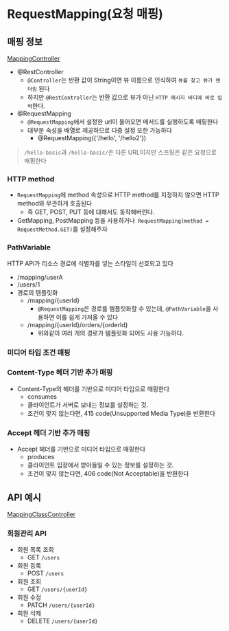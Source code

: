 # RequestMapping(요청 매핑)

## 매핑 정보 

[MappingController](../requestmapping/MappingController.java)

- @RestController
  - `@Controller`는 반환 값이 String이면 뷰 이름으로 인식하여 `뷰를 찾고 뷰가 렌더링` 된다
  - 하지만 `@RestController`는 반환 값으로 뷰가 아닌 `HTTP 메시지 바디에 바로 입력`한다.
- @RequestMapping
  - `@RequestMapping`에서 설정한 url이 들어오면 메서드를 실행하도록 매핑한다
  - 대부분 속성을 배열로 제공하므로 다중 설정 또한 가능하다
    - @RequestMapping({'/hello', '/hello2'})

> `/hello-basic`과 `/hello-basic/`은 다른 URL이지만 스프링은 같은 요청으로 매핑한다

### HTTP method

- `RequestMapping`에 method 속성으로 HTTP method를 지정하지 않으면 HTTP method와 무관하게 호출된다
  - 즉 GET, POST, PUT 등에 대해서도 동작해버린다.
- GetMapping, PostMapping 등을 사용하거나` RequestMapping(method = RequestMethod.GET)`를 설정해주자

### PathVariable

HTTP API가 리소스 경로에 식별자를 넣는 스타일이 선호되고 있다
- /mapping/userA
- /users/1
- 경로의 템플릿화
  - /mapping/{userId}
    - `@RequestMapping`은 경로를 템플릿화할 수 있는데, `@PathVariable`을 사용하면 이를 쉽게 가져올 수 있다
  - /mapping/{userId}/orders/{orderId}
    - 위와같이 여러 개의 경로가 템플릿화 되어도 사용 가능하다.

### 미디어 타입 조건 매핑

### Content-Type 헤더 기반 추가 매핑

- Content-Type의 헤더를 기반으로 미디어 타입으로 매핑한다
  - consumes
  - 클라이언트가 서버로 보내는 정보를 설정하는 것.
  - 조건이 맞지 않는다면, 415 code(Unsupported Media Type)을 반환한다
  
### Accept 헤더 기반 추가 매핑

- Accept 헤더를 기반으로 미디어 타입으로 매핑한다
  - produces
  - 클라이언트 입장에서 받아들일 수 있는 정보를 설정하는 것.
  - 조건이 맞지 않는다면, 406 code(Not Acceptable)을 반환한다

## API 예시 

[MappingClassController](../requestmapping/MappingClassController.java)

### 회원관리 API

- 회원 목록 조회
  - GET `/users`
- 회원 등록
  - POST `/users`
- 회원 조회
  - GET `/users/{userId}`
- 회원 수정
  - PATCH `/users/{userId}`
- 회원 삭제
  - DELETE `/users/{userId}`


